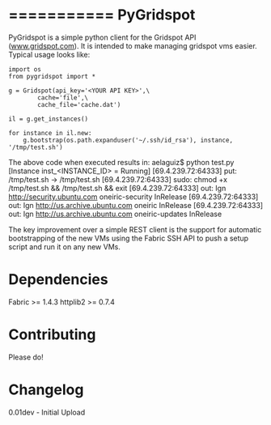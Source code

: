 ===========
PyGridspot
===========

PyGridspot is a simple python client for the Gridspot API (www.gridspot.com). It is
intended to make managing gridspot vms easier. Typical usage looks like:

	import os
	from pygridspot import *

	g = Gridspot(api_key='<YOUR API KEY>',\
			cache='file',\
			cache_file='cache.dat')

	il = g.get_instances()

	for instance in il.new:
	    g.bootstrap(os.path.expanduser('~/.ssh/id_rsa'), instance, '/tmp/test.sh')

The above code when executed results in:
	aelaguiz$ python test.py
	[Instance inst_<INSTANCE_ID> = Running]
	[69.4.239.72:64333] put: /tmp/test.sh -> /tmp/test.sh
	[69.4.239.72:64333] sudo: chmod +x /tmp/test.sh && /tmp/test.sh && exit
	[69.4.239.72:64333] out: Ign http://security.ubuntu.com oneiric-security InRelease
	[69.4.239.72:64333] out: Ign http://us.archive.ubuntu.com oneiric InRelease
	[69.4.239.72:64333] out: Ign http://us.archive.ubuntu.com oneiric-updates InRelease

The key improvement over a simple REST client is the support for automatic bootstrapping
of the new VMs using the Fabric SSH API to push a setup script and run it on any new VMs.

Dependencies
===========

Fabric >= 1.4.3
httplib2 >= 0.7.4

Contributing
===========

Please do!

Changelog
========

0.01dev - Initial Upload

